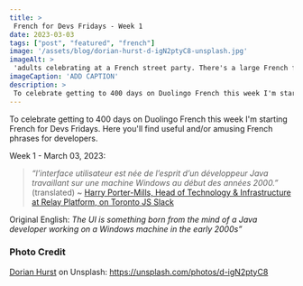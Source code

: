 ```yaml
---
title: >
 French for Devs Fridays - Week 1
date: 2023-03-03
tags: ["post", "featured", "french"]
image: '/assets/blog/dorian-hurst-d-igN2ptyC8-unsplash.jpg'
imageAlt: >
 'adults celebrating at a French street party. There's a large French flag waving in a breeze and confetti thrown up and falling down in the air'
imageCaption: 'ADD CAPTION'
description: >
 To celebrate getting to 400 days on Duolingo French this week I'm starting French for Devs Fridays. Here you'll find  useful and/or amusing French phrases for developers. This first week is a translated quote from Harry Porter-Mills, Head of Technology & Infrastructure at Relay Platform, on Toronto JS Slack. L’interface utilisateur est née de l’esprit d’un développeur Java travaillant sur une machine Windows au début des années 2000. Read the full post for the translation.
---
```


To celebrate getting to 400 days on Duolingo French this week I'm starting French for Devs Fridays. Here you'll find  useful and/or amusing French phrases for developers.

Week 1 - March 03, 2023:

>_“l’interface utilisateur est née de l’esprit d’un développeur Java travaillant sur une machine Windows au début des années 2000.”_  (translated)
~ [Harry Porter-Mills, Head of Technology & Infrastructure at Relay Platform, on Toronto JS Slack](https://www.linkedin.com/in/hjmills/)

Original English:  _The UI is something born from the mind of a Java developer working on a Windows machine in the early 2000s”_

### Photo Credit

[Dorian Hurst](https://unsplash.com/@soyd) on Unsplash: https://unsplash.com/photos/d-igN2ptyC8